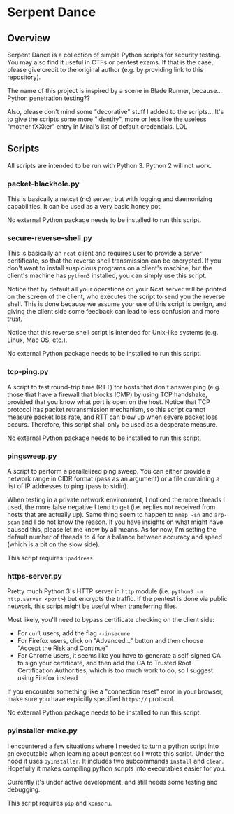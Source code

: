 Serpent Dance
========

## Overview

Serpent Dance is a collection of simple Python scripts for security testing. You may also find it useful in CTFs or pentest exams. If that is the case, please give credit to the original author (e.g. by providing link to this repository).

The name of this project is inspired by a scene in Blade Runner, because... Python penetration testing??

Also, please don't mind some "decorative" stuff I added to the scripts... It's to give the scripts some more "identity", more or less like the useless "mother fXXker" entry in Mirai's list of default credentials. LOL

## Scripts

All scripts are intended to be run with Python 3. Python 2 will not work.

### packet-blackhole.py

This is basically a netcat (nc) server, but with logging and daemonizing capabilities. It can be used as a very basic honey pot.

No external Python package needs to be installed to run this script.

### secure-reverse-shell.py

This is basically an `ncat` client and requires user to provide a server ceritificate, so that the reverse shell transmission can be encrypted. If you don't want to install suspicious programs on a client's machine, but the client's machine has `python3` installed, you can simply use this script.

Notice that by default all your operations on your Ncat server will be printed on the screen of the client, who executes the script to send you the reverse shell. This is done because we assume your use of this script is benign, and giving the client side some feedback can lead to less confusion and more trust.

Notice that this reverse shell script is intended for Unix-like systems (e.g. Linux, Mac OS, etc.).

No external Python package needs to be installed to run this script.

### tcp-ping.py

A script to test round-trip time (RTT) for hosts that don't answer ping (e.g. those that have a firewall that blocks ICMP) by using TCP handshake, provided that you know what port is open on the host. Notice that TCP protocol has packet retransmission mechanism, so this script cannot measure packet loss rate, and RTT can blow up when severe packet loss occurs. Therefore, this script shall only be used as a desperate measure.

No external Python package needs to be installed to run this script.

### pingsweep.py

A script to perform a parallelized ping sweep. You can either provide a network range in CIDR format (pass as an argument) or a file containing a list of IP addresses to ping (pass to stdin).

When testing in a private network environment, I noticed the more threads I used, the more false negative I tend to get (i.e. replies not received from hosts that are actually up). Same thing seem to happen to `nmap -sn` and `arp-scan` and I do not know the reason. If you have insights on what might have caused this, please let me know by all means. As for now, I'm setting the default number of threads to 4 for a balance between accuracy and speed (which is a bit on the slow side).

This script requires `ipaddress`.

### https-server.py

Pretty much Python 3's HTTP server in `http` module (i.e. `python3 -m http.server <port>`) but encrypts the traffic. If the pentest is done via public network, this script might be useful when transferring files.

Most likely, you'll need to bypass certificate checking on the client side:
* For `curl` users, add the flag `--insecure`
* For Firefox users, click on "Advanced..." button and then choose "Accept the Risk and Continue"
* For Chrome users, it seems like you have to generate a self-signed CA to sign your certificate, and then add the CA to Trusted Root Certification Authorities, which is too much work to do, so I suggest using Firefox instead

If you encounter something like a "connection reset" error in your browser, make sure you have explicitly specified `https://` protocol.

No external Python package needs to be installed to run this script.

### pyinstaller-make.py

I encountered a few situations where I needed to turn a python script into an executable when learning about pentest so I wrote this script. Under the hood it uses `pyinstaller`. It includes two subcommands `install` and `clean`. Hopefully it makes compiling python scripts into executables easier for you.

Currently it's under active development, and still needs some testing and debugging.

This script requires `pip` and `konsoru`.
